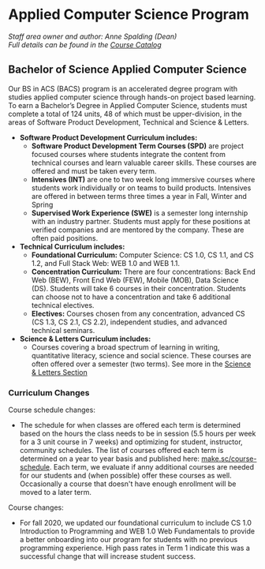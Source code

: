 # Applied Computer Science Program

*Staff area owner and author: Anne Spalding (Dean)*  
*Full details can be found in the [Course Catalog](http://make.sc/course-catalog)*

## Bachelor of Science Applied Computer Science
Our BS in ACS (BACS) program is an accelerated degree program with studies applied computer science through hands-on project based learning.   To earn a Bachelor’s Degree in Applied Computer Science, students must complete a total of 124 units, 48 of which must be upper-division, in the areas of Software Product Development, Technical and Science & Letters.  
- **Software Product Development Curriculum includes:**
  - **Software Product Development Term Courses (SPD)** are project focused courses where students integrate the content from technical courses and learn valuable career skills. These courses are offered and must be taken every term. 
  - **Intensives (INT)** are one to two week long immersive courses where students work individually or on teams to build products.  Intensives are offered in between terms three times a year in Fall, Winter and Spring
  - **Supervised Work Experience (SWE)** is a semester long internship with an industry partner. Students must apply for these positions at verified companies and are mentored by the company.  These are often paid positions. 
- **Technical Curriculum includes:**
  - **Foundational Curriculum:**  Computer Science: CS 1.0, CS 1.1, and CS 1.2, and Full Stack Web: WEB 1.0 and WEB 1.1.
  - **Concentration Curriculum:**  There are four concentrations: Back End Web (BEW), Front End Web (FEW), Mobile (MOB), Data Science (DS). Students will take 6 courses in their concentration.  Students can choose not to have a concentration and take 6 additional technical electives.
  - **Electives:** Courses chosen from any concentration, advanced CS (CS 1.3, CS 2.1, CS 2.2), independent studies, and advanced technical seminars. 
- **Science & Letters Curriculum includes:**
  - Courses covering a broad spectrum of learning in writing, quantitative literacy, science and social science.  These courses are often offered over a semester (two terms).   See more in the [Science & Letters Section]()
  

### Curriculum Changes
Course schedule changes:
- The schedule for when classes are offered each term is determined based on the hours the class needs to be in session (5.5 hours per week for a 3 unit course in 7 weeks) and optimizing for student, instructor, community schedules.  The list of courses offered each term is determined on a year to year basis and published here: [make.sc/course-schedule](http://make.sc/course-schedule).  Each term, we evaluate if anny additional courses are needed for our students and (when possible) offer these courses as well.  Occasionally a course that doesn't have enough enrollment will be moved to a later term. 

Course changes:
- For fall 2020, we updated our foundational curriculum to include CS 1.0 Introduction to Programming and WEB 1.0 Web Fundamentals to provide a better onboarding into our program for students with no previous programming experience.  High pass rates in Term 1 indicate this was a successful change that will increase student success. 
